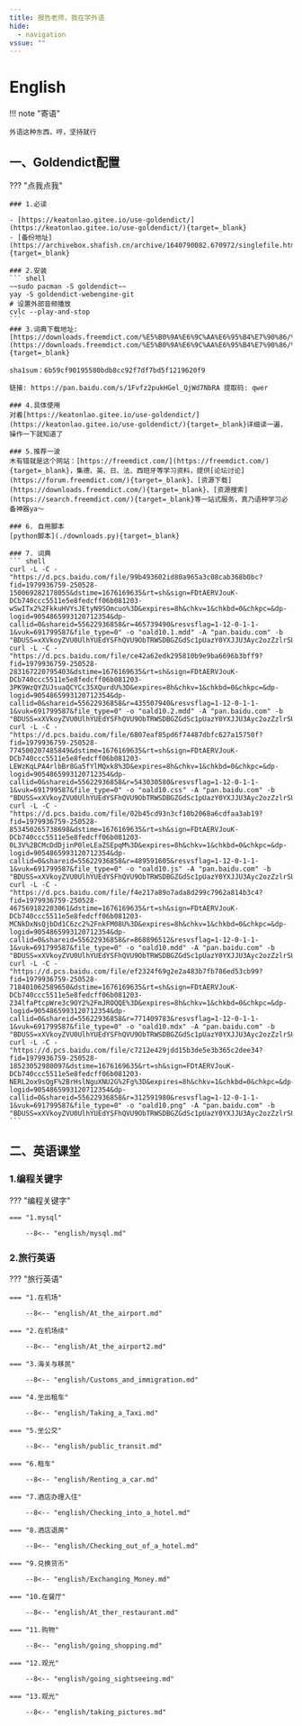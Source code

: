 ```yaml
---
title: 报告老师，我在学外语
hide:
  - navigation
vssue: ""
---
```


# English

!!! note "寄语"

    外语这种东西，哼，坚持就行

## 一、Goldendict配置

??? "点我点我"

    ### 1.必读

    - [https://keatonlao.gitee.io/use-goldendict/](https://keatonlao.gitee.io/use-goldendict/){target=_blank}
    - [备份地址](https://archivebox.shafish.cn/archive/1640790082.670972/singlefile.html){target=_blank}

    ### 2.安装
    ``` shell
    ~~sudo pacman -S goldendict~~
    yay -S goldendict-webengine-git
    # 设置外部音频播放
    cvlc --play-and-stop
    ```
    ### 3.词典下载地址:
    [https://downloads.freemdict.com/%E5%B0%9A%E6%9C%AA%E6%95%B4%E7%90%86/%E5%85%B1%E4%BA%AB2020.5.11/content/0_audio/The%20little%20dict/](https://downloads.freemdict.com/%E5%B0%9A%E6%9C%AA%E6%95%B4%E7%90%86/%E5%85%B1%E4%BA%AB2020.5.11/content/0_audio/The%20little%20dict/){target=_blank}

    sha1sum：6b59cf90195580bdb8cc92f7df7bd5f1219620f9

    链接: https://pan.baidu.com/s/1Fvfz2pukHGel_QjWd7NbRA 提取码: qwer

    ### 4.具体使用
    对着[https://keatonlao.gitee.io/use-goldendict/](https://keatonlao.gitee.io/use-goldendict/){target=_blank}详细读一遍，操作一下就知道了

    ### 5.推荐一波
    木有错就是这个网站：[https://freemdict.com/](https://freemdict.com/){target=_blank}，集德、英、日、法、西班牙等学习资料，提供[论坛讨论](https://forum.freemdict.com/){target=_blank}、[资源下载](https://downloads.freemdict.com/){target=_blank}、[资源搜索](https://search.freemdict.com/){target=_blank}等一站式服务，真乃语种学习必备神器ya～

    ### 6. 自用脚本
    [python脚本](./downloads.py){target=_blank}

    ### 7. 词典
    ``` shell
    curl -L -C - "https://d.pcs.baidu.com/file/99b493602id80a965a3c08cab368b0bc?fid=1979936759-250528-150069282178055&dstime=1676169635&rt=sh&sign=FDtAERVJouK-DCb740ccc5511e5e8fedcff06b081203-wSwITx2%2FkkuHVYsJEtyN9SOmcuo%3D&expires=8h&chkv=1&chkbd=0&chkpc=&dp-logid=9054865993120712354&dp-callid=0&shareid=55622936858&r=465739490&resvsflag=1-12-0-1-1-1&vuk=691799587&file_type=0" -o "oald10.1.mdd" -A "pan.baidu.com" -b "BDUSS=xXVkoyZVU0UlhYUEdYSFhQVU9ObTRWSDBGZGdSc1pUazY0YXJJU3Ayc2ozZzlrSUFBQUFBJCQAAAAAAAAAAAEAAABIKfw4srvS1M7vz7K38QAAAAAAAAAAAAAAAAAAAAAAAAAAAAAAAAAAAAAAAAAAAAAAAAAAAAAAAAAAAAAAAAAAAAAAACNR6GMjUehjdU"
    curl -L -C - "https://d.pcs.baidu.com/file/ce42a62edk295810b9e9ba6696b3bff9?fid=1979936759-250528-283167220795403&dstime=1676169635&rt=sh&sign=FDtAERVJouK-DCb740ccc5511e5e8fedcff06b081203-3PK9WzQYZUJsuaQCYCc35XQurdU%3D&expires=8h&chkv=1&chkbd=0&chkpc=&dp-logid=9054865993120712354&dp-callid=0&shareid=55622936858&r=435507940&resvsflag=1-12-0-1-1-1&vuk=691799587&file_type=0" -o "oald10.2.mdd" -A "pan.baidu.com" -b "BDUSS=xXVkoyZVU0UlhYUEdYSFhQVU9ObTRWSDBGZGdSc1pUazY0YXJJU3Ayc2ozZzlrSUFBQUFBJCQAAAAAAAAAAAEAAABIKfw4srvS1M7vz7K38QAAAAAAAAAAAAAAAAAAAAAAAAAAAAAAAAAAAAAAAAAAAAAAAAAAAAAAAAAAAAAAAAAAAAAAACNR6GMjUehjdU"
    curl -L -C - "https://d.pcs.baidu.com/file/6807eaf85pd6f74487dbfc627a15750f?fid=1979936759-250528-774500207485849&dstime=1676169635&rt=sh&sign=FDtAERVJouK-DCb740ccc5511e5e8fedcff06b081203-LEWzKqLPA4rlbBr8Ga5fYlMQxk8%3D&expires=8h&chkv=1&chkbd=0&chkpc=&dp-logid=9054865993120712354&dp-callid=0&shareid=55622936858&r=543030580&resvsflag=1-12-0-1-1-1&vuk=691799587&file_type=0" -o "oald10.css" -A "pan.baidu.com" -b "BDUSS=xXVkoyZVU0UlhYUEdYSFhQVU9ObTRWSDBGZGdSc1pUazY0YXJJU3Ayc2ozZzlrSUFBQUFBJCQAAAAAAAAAAAEAAABIKfw4srvS1M7vz7K38QAAAAAAAAAAAAAAAAAAAAAAAAAAAAAAAAAAAAAAAAAAAAAAAAAAAAAAAAAAAAAAAAAAAAAAACNR6GMjUehjdU"
    curl -L -C - "https://d.pcs.baidu.com/file/02b45cd93n3cf10b2068a6cdfaa3ab19?fid=1979936759-250528-853450265738698&dstime=1676169635&rt=sh&sign=FDtAERVJouK-DCb740ccc5511e5e8fedcff06b081203-0L3V%2BCMcDdDjinP0leLEaZSEpqM%3D&expires=8h&chkv=1&chkbd=0&chkpc=&dp-logid=9054865993120712354&dp-callid=0&shareid=55622936858&r=489591605&resvsflag=1-12-0-1-1-1&vuk=691799587&file_type=0" -o "oald10.js" -A "pan.baidu.com" -b "BDUSS=xXVkoyZVU0UlhYUEdYSFhQVU9ObTRWSDBGZGdSc1pUazY0YXJJU3Ayc2ozZzlrSUFBQUFBJCQAAAAAAAAAAAEAAABIKfw4srvS1M7vz7K38QAAAAAAAAAAAAAAAAAAAAAAAAAAAAAAAAAAAAAAAAAAAAAAAAAAAAAAAAAAAAAAAAAAAAAAACNR6GMjUehjdU"
    curl -L -C - "https://d.pcs.baidu.com/file/f4e217a89o7ada8d299c7962a814b3c4?fid=1979936759-250528-467569182203061&dstime=1676169635&rt=sh&sign=FDtAERVJouK-DCb740ccc5511e5e8fedcff06b081203-MCNkDxNsQjbDd1C6zc2%2FnkFM08U%3D&expires=8h&chkv=1&chkbd=0&chkpc=&dp-logid=9054865993120712354&dp-callid=0&shareid=55622936858&r=868896512&resvsflag=1-12-0-1-1-1&vuk=691799587&file_type=0" -o "oald10.mdd" -A "pan.baidu.com" -b "BDUSS=xXVkoyZVU0UlhYUEdYSFhQVU9ObTRWSDBGZGdSc1pUazY0YXJJU3Ayc2ozZzlrSUFBQUFBJCQAAAAAAAAAAAEAAABIKfw4srvS1M7vz7K38QAAAAAAAAAAAAAAAAAAAAAAAAAAAAAAAAAAAAAAAAAAAAAAAAAAAAAAAAAAAAAAAAAAAAAAACNR6GMjUehjdU"
    curl -L -C - "https://d.pcs.baidu.com/file/ef2324f69g2e2a483b7fb786ed53cb99?fid=1979936759-250528-718401062589650&dstime=1676169635&rt=sh&sign=FDtAERVJouK-DCb740ccc5511e5e8fedcff06b081203-234lfaPtcpWre3c9OY2%2FmJROQQE%3D&expires=8h&chkv=1&chkbd=0&chkpc=&dp-logid=9054865993120712354&dp-callid=0&shareid=55622936858&r=771409783&resvsflag=1-12-0-1-1-1&vuk=691799587&file_type=0" -o "oald10.mdx" -A "pan.baidu.com" -b "BDUSS=xXVkoyZVU0UlhYUEdYSFhQVU9ObTRWSDBGZGdSc1pUazY0YXJJU3Ayc2ozZzlrSUFBQUFBJCQAAAAAAAAAAAEAAABIKfw4srvS1M7vz7K38QAAAAAAAAAAAAAAAAAAAAAAAAAAAAAAAAAAAAAAAAAAAAAAAAAAAAAAAAAAAAAAAAAAAAAAACNR6GMjUehjdU"
    curl -L -C - "https://d.pcs.baidu.com/file/c7212e429jdd15b3de5e3b365c2dee34?fid=1979936759-250528-18523052980097&dstime=1676169635&rt=sh&sign=FDtAERVJouK-DCb740ccc5511e5e8fedcff06b081203-NERL2ox9sQgF%2BrHslNguXNU2G%2Fg%3D&expires=8h&chkv=1&chkbd=0&chkpc=&dp-logid=9054865993120712354&dp-callid=0&shareid=55622936858&r=312591980&resvsflag=1-12-0-1-1-1&vuk=691799587&file_type=0" -o "oald10.png" -A "pan.baidu.com" -b "BDUSS=xXVkoyZVU0UlhYUEdYSFhQVU9ObTRWSDBGZGdSc1pUazY0YXJJU3Ayc2ozZzlrSUFBQUFBJCQAAAAAAAAAAAEAAABIKfw4srvS1M7vz7K38QAAAAAAAAAAAAAAAAAAAAAAAAAAAAAAAAAAAAAAAAAAAAAAAAAAAAAAAAAAAAAAAAAAAAAAACNR6GMjUehjdU"
    ```

## 二、英语课堂

### 1.编程关键字


??? "编程关键字"

    === "1.mysql"

        --8<-- "english/mysql.md"


### 2.旅行英语


??? "旅行英语"

    === "1.在机场"

        --8<-- "english/At_the_airport.md"

    === "2.在机场续"

        --8<-- "english/At_the_airport2.md"

    === "3.海关与移民"

        --8<-- "english/Customs_and_immigration.md"

    === "4.坐出租车"

        --8<-- "english/Taking_a_Taxi.md"

    === "5.坐公交"

        --8<-- "english/public_transit.md"

    === "6.租车"

        --8<-- "english/Renting_a_car.md"

    === "7.酒店办理入住"

        --8<-- "english/Checking_into_a_hotel.md"

    === "8.酒店退房"

        --8<-- "english/Checking_out_of_a_hotel.md"

    === "9.兑换货币"

        --8<-- "english/Exchanging_Money.md"

    === "10.在餐厅"

        --8<-- "english/At_ther_restaurant.md"

    === "11.购物"

        --8<-- "english/going_shopping.md"

    === "12.观光"

        --8<-- "english/going_sightseeing.md"

    === "13.观光"

        --8<-- "english/taking_pictures.md"